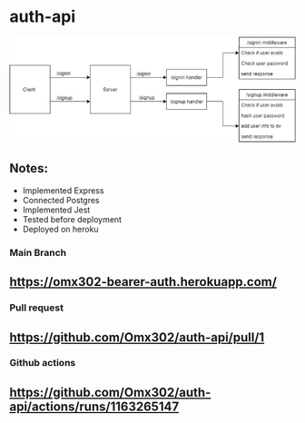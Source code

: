# auth-api

![img](./r.png)
## Notes:
- Implemented Express
- Connected Postgres
- Implemented Jest
- Tested before deployment
- Deployed on heroku


### Main Branch
https://omx302-bearer-auth.herokuapp.com/
---
### Pull request
https://github.com/Omx302/auth-api/pull/1
---
### Github actions
https://github.com/Omx302/auth-api/actions/runs/1163265147
----

